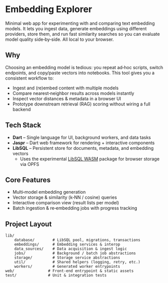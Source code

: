 # Embedding Explorer

Minimal web app for experimenting with and comparing text embedding models. It lets you ingest data, generate embeddings using different providers, store them, and run fast similarity searches so you can evaluate model quality side‑by‑side. All local to your browser.

## Why

Choosing an embedding model is tedious: you repeat ad‑hoc scripts, switch endpoints, and copy/paste vectors into notebooks. This tool gives you a consistent workflow to:

- Ingest and (re)embed content with multiple models
- Compare nearest‑neighbor results across models instantly
- Inspect vector distances & metadata in a browser UI
- Prototype downstream retrieval (RAG) scoring without wiring a full backend

## Tech Stack

- **Dart** – Single language for UI, background workers, and data tasks
- **Jaspr** – Dart web framework for rendering + interactive components
- **LibSQL** – Persistent store for documents, metadata, and embedding vectors
  - Uses the experimental [LibSQL WASM](https://github.com/tursodatabase/libsql-wasm-experimental) package for browser storage via OPFS

## Core Features

- Multi‑model embedding generation
- Vector storage & similarity (k‑NN / cosine) queries
- Interactive comparison view (result lists per model)
- Batch ingestion & re‑embedding jobs with progress tracking

## Project Layout

```
lib/
	database/        # LibSQL pool, migrations, transactions
	embeddings/      # Embedding services & interop
	data_sources/    # Data acquisition & ingest logic
	jobs/            # Background / batch job abstractions
	storage/         # Storage service abstractions
	util/            # Shared helpers (logging, retry, etc.)
	workers/         # Generated worker entrypoints
web/               # Front-end entrypoint & static assets
test/              # Unit & integration tests
```
